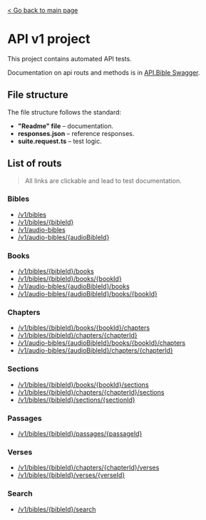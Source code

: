 [< Go back to main page](../../README.md)

# API v1 project

This project contains automated API tests.

Documentation on api routs and methods is in [API.Bible Swagger](https://scripture.api.bible/livedocs).

## File structure

The file structure follows the standard:

- **"Readme" file** – documentation.
- **responses.json** – reference responses.
- **suite.request.ts** – test logic.

## List of routs

> All links are clickable and lead to test documentation.

### Bibles

- [/v1/bibles](bibles/README.md)
- [/v1/bibles/{bibleId}](bible/README.md)
- [/v1/audio-bibles](audioBibles/README.md)
- [/v1/audio-bibles/{audioBibleId}](audioBible/README.md)

### Books

- [/v1/bibles/{bibleId}/books](bibleBooks/README.md)
- [/v1/bibles/{bibleId}/books/{bookId}](bibleBook/README.md)
- [/v1/audio-bibles/{audioBibleId}/books](audioBibleBooks/README.md)
- [​/v1​/audio-bibles​/{audioBibleId}​/books​/{bookId}](audioBibleBook/README.md)

### Chapters

- [/v1/bibles/{bibleId}/books/{bookId}/chapters](bibleBookChapters/README.md)
- [​/v1​/bibles​/{bibleId}​/chapters​/{chapterId}](bibleChapter/README.md)
- [/v1/audio-bibles/{audioBibleId}/books/{bookId}/chapters](audioBibleBookChapters/README.md)
- [/v1/audio-bibles/{audioBibleId}/chapters/{chapterId}](audioBibleChapter/README.md)

### Sections

- [​/v1​/bibles​/{bibleId}​/books​/{bookId}​/sections](bibleBookSections/README.md)
- [/v1/bibles/{bibleId}/chapters/{chapterId}/sections](bibleChapterSections/README.md)
- [/v1/bibles/{bibleId}/sections/{sectionId}](bibleSection/README.md)

### Passages

- [/v1/bibles/{bibleId}/passages/{passageId}](biblePassage/README.md)

### Verses

- [/v1/bibles/{bibleId}/chapters/{chapterId}/verses](bibleChapterVerses/README.md)
- [/v1/bibles/{bibleId}/verses/{verseId}](bibleVerse/README.md)

### Search

- [/v1/bibles/{bibleId}/search](bibleSearch/README.md)
